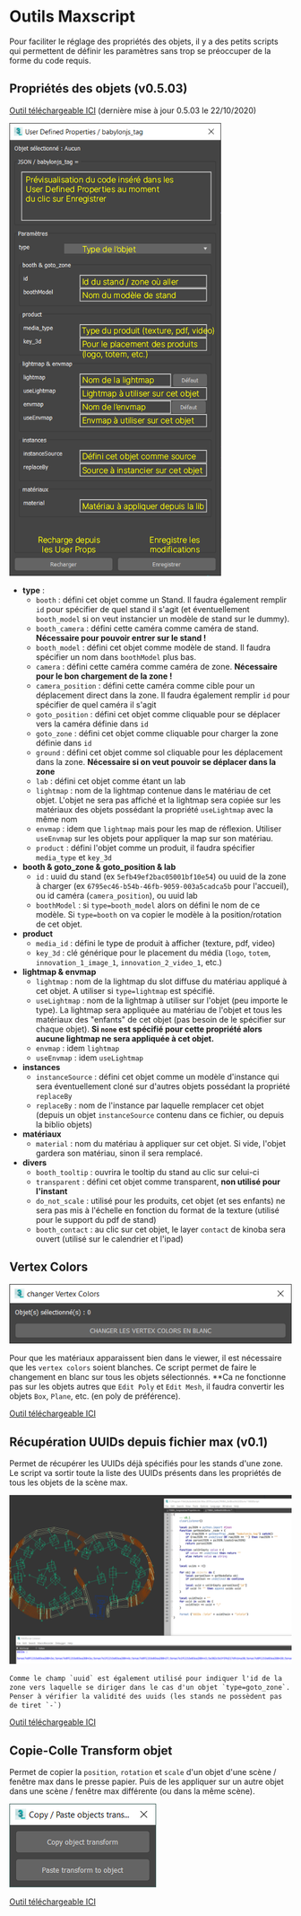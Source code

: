 # Outils Maxscript
Pour faciliter le réglage des propriétés des objets, il y a des petits scripts qui permettent de définir les paramètres sans trop se préoccuper de la forme du code requis.

## Propriétés des objets (v0.5.03)

[Outil téléchargeable ICI](maxscripts/TRIBIA_CongressUserProperties.ms) (dernière mise à jour 0.5.03 le 22/10/2020)

![maxscript-description](images/maxscript-description.png)

- **type** :
    - `booth` : défini cet objet comme un Stand. Il faudra également remplir `id` pour spécifier de quel stand il s'agit (et éventuellement `booth_model` si on veut instancier un modèle de stand sur le dummy).
    - `booth_camera` : défini cette caméra comme caméra de stand. **Nécessaire pour pouvoir entrer sur le stand !**
    - `booth_model` : défini cet objet comme modèle de stand. Il faudra spécifier un nom dans `boothModel` plus bas.
    - `camera` : défini cette caméra comme caméra de zone. **Nécessaire pour le bon chargement de la zone !**
    - `camera_position` : défini cette caméra comme cible pour un déplacement direct dans la zone. Il faudra également remplir `id` pour spécifier de quel caméra il s'agit
    - `goto_position` : défini cet objet comme cliquable pour se déplacer vers la caméra définie dans `id`
    - `goto_zone` : défini cet objet comme cliquable pour charger la zone définie dans `id`
    - `ground` : défini cet objet comme sol cliquable pour les déplacement dans la zone. **Nécessaire si on veut pouvoir se déplacer dans la zone**
    - `lab` : défini cet objet comme étant un lab
    - `lightmap` : nom de la lightmap contenue dans le matériau de cet objet. L'objet ne sera pas affiché et la lightmap sera copiée sur les matériaux des objets possédant la propriété `useLightmap` avec la même nom
    - `envmap` : idem que `lightmap` mais pour les map de réflexion. Utiliser `useEnvmap` sur les objets pour appliquer la map sur son matériau.
    - `product` : défini l'objet comme un produit, il faudra spécifier `media_type` et `key_3d`
- **booth & goto_zone & goto_position & lab**
    - `id` : uuid du stand (ex `5efb49ef2bac05001bf10e54`) ou uuid de la zone à charger (ex `6795ec46-b54b-46fb-9059-003a5cadca5b` pour l'accueil), ou id caméra (`camera_position`), ou uuid lab
    - `boothModel` : si `type=booth_model` alors on défini le nom de ce modèle. Si `type=booth` on va copier le modèle à la position/rotation de cet objet.
- **product**
    - `media_id` : défini le type de produit à afficher (texture, pdf, video)
    - `key_3d` : clé générique pour le placement du média (`logo`, `totem`, `innovation_1_image_1`, `innovation_2_video_1`, etc.)
- **lightmap & envmap**
    - `lightmap` : nom de la lightmap du slot diffuse du matériau appliqué à cet objet. A utiliser si `type=lightmap` est spécifié.
    - `useLightmap` : nom de la lightmap à utiliser sur l'objet (peu importe le type). La lightmap sera appliquée au matériau de l'objet et tous les matériaux des "enfants" de cet objet (pas besoin de le spécifier sur chaque objet). **Si `none` est spécifié pour cette propriété alors aucune lightmap ne sera appliquée à cet objet.**
    - `envmap` :  idem `lightmap`   
    - `useEnvmap` :  idem `useLightmap`
- **instances**
    - `instanceSource` : défini cet objet comme un modèle d'instance qui sera éventuellement cloné sur d'autres objets possédant la propriété `replaceBy`
    - `replaceBy` : nom de l'instance par laquelle remplacer cet objet (depuis un objet `instanceSource` contenu dans ce fichier, ou depuis la biblio objets)
- **matériaux**
    - `material` : nom du matériau à appliquer sur cet objet. Si vide, l'objet gardera son matériau, sinon il sera remplacé.
- **divers**
    - `booth_tooltip` : ouvrira le tooltip du stand au clic sur celui-ci
    - `transparent` : défini cet objet comme transparent, **non utilisé pour l'instant**
    - `do_not_scale` : utilisé pour les produits, cet objet (et ses enfants) ne sera pas mis à l'échelle en fonction du format de la texture (utilisé pour le support du pdf de stand)
    - `booth_contact` : au clic sur cet objet, le layer `contact` de kinoba sera ouvert (utilisé sur le calendrier et l'ipad)

## Vertex Colors

![maxscript-vertex-colors](images/maxscript-vertex-colors.png)

Pour que les matériaux apparaissent bien dans le viewer, il est nécessaire que les `vertex colors` soient blanches. Ce script permet de faire le changement en blanc sur tous les objets sélectionnés.
**Ca ne fonctionne pas sur les objets autres que `Edit Poly` et `Edit Mesh`, il faudra convertir les objets `Box`, `Plane`, etc. (en poly de préférence).

[Outil téléchargeable ICI](maxscripts/TRIBIA_SetVertexColorsToWhite.ms)

## Récupération UUIDs depuis fichier max (v0.1)

Permet de récupérer les UUIDs déjà spécifiés pour les stands d'une zone. Le script va sortir toute la liste des UUIDs présents dans les propriétés de tous les objets de la scène max.

![maxscript-get-uuids](images/maxscript-get-uuids.png)

```warning
Comme le champ `uuid` est également utilisé pour indiquer l'id de la zone vers laquelle se diriger dans le cas d'un objet `type=goto_zone`. Penser à vérifier la validité des uuids (les stands ne possèdent pas de tiret `-`)
```

[Outil téléchargeable ICI](maxscripts/TRIBIA_GetBoothUUIDs.ms)

## Copie-Colle Transform objet

Permet de copier la `position`, `rotation` et `scale` d'un objet d'une scène / fenêtre max dans le presse papier. Puis de les appliquer sur un autre objet dans une scène / fenêtre max différente (ou dans la même scène).

![maxscript-copy-paste-transform](images/maxscript-copy-paste-transform.png)

[Outil téléchargeable ICI](maxscripts/TRIBIA_CopyPasteTransformSOLO.ms)
